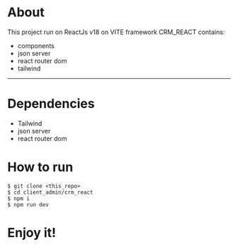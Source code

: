 # About
This project run on ReactJs v18 on VITE framework
CRM_REACT contains:
* components
* json server
* react router dom
* tailwind
---
# Dependencies

* Tailwind
* json server
* react router dom

# How to run

    $ git clone <this_repo>
    $ cd client_admin/crm_react
    $ npm i 
    $ npm run dev

# Enjoy it!
    
